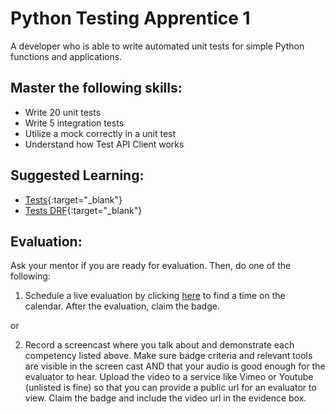 # Python Testing Apprentice 1

A developer who is able to write automated unit tests for simple Python functions and applications.

## Master the following skills:

* Write 20 unit tests 
* Write 5 integration tests 
* Utilize a mock correctly in a unit test
* Understand how Test API Client works

## Suggested Learning:

* [Tests](https://docs.djangoproject.com/en/3.0/topics/testing/){:target="_blank"}
* [Tests DRF](https://www.django-rest-framework.org/api-guide/testing/){:target="_blank"}

## Evaluation:

Ask your mentor if you are ready for evaluation. Then, do one of the following:

1. Schedule a live evaluation by clicking [here](http://evals.codex.academy) to find a time on the calendar. After the evaluation, claim the badge.

or

2. Record a screencast where you talk about and demonstrate each competency listed above. Make sure badge criteria and relevant tools are visible in the screen cast AND that your audio is good enough for the evaluator to hear. Upload the video to a service like Vimeo or Youtube (unlisted is fine) so that you can provide a public url for an evaluator to view. Claim the badge and include the video url in the evidence box.